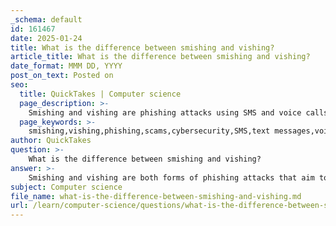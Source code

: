 ```yaml
---
_schema: default
id: 161467
date: 2025-01-24
title: What is the difference between smishing and vishing?
article_title: What is the difference between smishing and vishing?
date_format: MMM DD, YYYY
post_on_text: Posted on
seo:
  title: QuickTakes | Computer science
  page_description: >-
    Smishing and vishing are phishing attacks using SMS and voice calls respectively. They aim to deceive individuals into revealing sensitive information through different tactics and communication methods.
  page_keywords: >-
    smishing,vishing,phishing,scams,cybersecurity,SMS,text messages,voice phishing,identity theft,financial loss,personal information,online security
author: QuickTakes
question: >-
    What is the difference between smishing and vishing?
answer: >-
    Smishing and vishing are both forms of phishing attacks that aim to deceive individuals into revealing sensitive information, but they differ primarily in their method of communication.\n\n**Smishing** is a type of phishing that occurs through SMS (Short Message Service) text messages. In smishing attacks, victims receive deceptive text messages that often contain urgent language or enticing offers, such as winning a prize or needing to verify account information. These messages typically include links to fraudulent websites or requests for personal information, such as credit card numbers or social security numbers. The goal is to trick the recipient into providing sensitive data or downloading malware.\n\n**Vishing**, on the other hand, stands for "voice phishing." This method involves fraudulent phone calls or voicemail messages where attackers impersonate legitimate organizations, such as banks or government agencies. Vishing scams often employ fear tactics or emotional manipulation to convince victims to disclose personal information over the phone. For example, a caller might claim that there is a problem with the victim's bank account and urge them to provide their account details to resolve the issue.\n\nIn summary, the key differences are:\n- **Mode of Communication**: Smishing uses text messages, while vishing uses phone calls.\n- **Tactics**: Smishing often includes links to fraudulent websites, whereas vishing relies on direct conversation and emotional manipulation.\n\nBoth smishing and vishing utilize social engineering tactics to exploit human trust and can lead to identity theft or financial loss if victims are not cautious. To protect against these threats, individuals should avoid clicking on unknown links in text messages and be wary of unsolicited phone calls requesting personal information.
subject: Computer science
file_name: what-is-the-difference-between-smishing-and-vishing.md
url: /learn/computer-science/questions/what-is-the-difference-between-smishing-and-vishing
---
```


&nbsp;